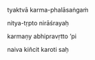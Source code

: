 tyaktvā karma-phalāsaṅgaṁ

nitya-tṛpto nirāśrayaḥ

karmaṇy abhipravṛtto ’pi

naiva kiñcit karoti saḥ